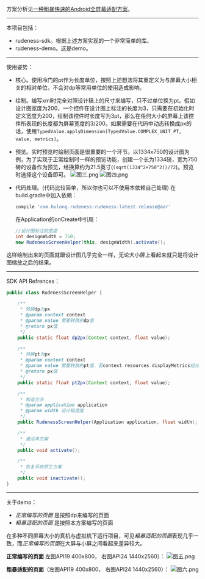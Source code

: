 
方案分析见[一种粗暴快速的Android全屏幕适配方案](http://www.jianshu.com/p/b6b9bd1fba4d)。

---------
本项目包括：
- rudeness-sdk。根据上述方案实现的一个非常简单的库。
- rudeness-demo。这是demo。

---------
使用姿势：

- 核心。使用冷门的pt作为长度单位，按照上述想法将其重定义为与屏幕大小相关的相对单位，不会对dp等常用单位的使用造成影响。

- 绘制。编写xml时完全对照设计稿上的尺寸来编写，只不过单位换为pt。假如设计图宽度为200，一个控件在设计图上标注的长度为3，只需要在初始化时定义宽度为200，绘制该控件时长度写为3pt，那么在任何大小的屏幕上该控件所表现的长度都为屏幕宽度的3/200。如果需要在代码中动态转换成px的话，使用`TypedValue.applyDimension(TypedValue.COMPLEX_UNIT_PT, value, metrics)`。

- 预览。实时预览时绘制页面是很重要的一个环节。以1334x750的设计图为例，为了实现于正常绘制时一样的预览功能，创建一个长为1334磅，宽为750磅的设备作为预览，经换算约为21.5英寸(`(sqrt(1334^2+750^2))/72`)。预览时选择这个设备即可。
![图三.png](http://upload-images.jianshu.io/upload_images/3490737-58833d43921ca88b.png?imageMogr2/auto-orient/strip%7CimageView2/2/w/1240)
![图四.png](http://upload-images.jianshu.io/upload_images/3490737-0fba2d15eaebfd8a.png?imageMogr2/auto-orient/strip%7CimageView2/2/w/1240)

- 代码处理。(代码比较简单，所以你也可以不使用本依赖自己处理)
    在build.gradle中加入依赖：
    ```groovy
    compile 'com.bulong.rudeness:rudeness:latest.release@aar'
    ```
    在Application的onCreate中引用：
    ```java
    //设计图标注的宽度
    int designWidth = 750;
    new RudenessScreenHelper(this, designWidth).activate();
    ```

这样绘制出来的页面就跟设计图几乎完全一样，无论大小屏上看起来就只是将设计图缩放之后的结果。

-------
SDK API Refrences：
```java
public class RudenessScreenHelper {

    /**
     * 转换dp为px
     * @param context context
     * @param value 需要转换的dp值
     * @return px值
     */
    public static float dp2px(Context context, float value);

    /**
     * 转换pt为px
     * @param context context
     * @param value 需要转换的pt值，若context.resources.displayMetrics经过resetDensity()的修改则得到修正的相对长度，否则得到原生的磅
     * @return px值
     */
    public static float pt2px(Context context, float value);

    /**
     * 构造方法
     * @param application application
     * @param width 设计稿宽度
     */
    public RudenessScreenHelper(Application application, float width);

    /**
     * 激活本方案
     */
    public void activate();

    /**
     * 恢复系统原生方案
     */
    public void inactivate();
}
```

-------
关于demo：

- *正常编写的页面* 是按照dp来编写的页面
- *粗暴适配的页面* 是按照本方案编写的页面

在多种不同屏幕大小的真机与虚拟机下运行项目，可见*粗暴适配的页面*表现几乎一致，而*正常编写的页面*在大屏与小屏之间看起来差异较大。


**正常编写的页面** 左图API19 400x800， 右图API24 1440x2560）：
![图五.png](http://upload-images.jianshu.io/upload_images/3490737-d5add2f4b91cc383.png?imageMogr2/auto-orient/strip%7CimageView2/2/w/1240)

**粗暴适配的页面**（左图API19 400x800， 右图API24 1440x2560）：
![图六.png](http://upload-images.jianshu.io/upload_images/3490737-775011f0567ceb10.png?imageMogr2/auto-orient/strip%7CimageView2/2/w/1240)